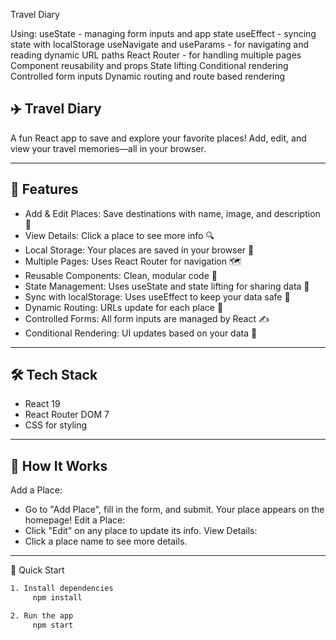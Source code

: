 Travel Diary

Using: 
useState - managing form inputs and app state
useEffect - syncing state with localStorage
useNavigate and useParams - for navigating and reading dynamic URL paths
React Router - for handling multiple pages
Component reusability and props
State lifting
Conditional rendering
Controlled form inputs
Dynamic routing and route based rendering

## ✈️ Travel Diary
A fun React app to save and explore your favorite places!
Add, edit, and view your travel memories—all in your browser.

---

## 🚀 Features
- Add & Edit Places: Save destinations with name, image, and description 📝
- View Details: Click a place to see more info 🔍
- Local Storage: Your places are saved in your browser 💾
- Multiple Pages: Uses React Router for navigation 🗺️
- Reusable Components: Clean, modular code 🧩
- State Management: Uses useState and state lifting for sharing data 🔄
- Sync with localStorage: Uses useEffect to keep your data safe 🔐
- Dynamic Routing: URLs update for each place 🔗
- Controlled Forms: All form inputs are managed by React ✍️
- Conditional Rendering: UI updates based on your data 🎨

---

## 🛠️ Tech Stack
- React 19
- React Router DOM 7
- CSS for styling

---

## 📝 How It Works
Add a Place:
- Go to "Add Place", fill in the form, and submit. Your place appears on the homepage!
Edit a Place:
- Click "Edit" on any place to update its info.
View Details:
- Click a place name to see more details.

---

🏁 Quick Start
```bash
1. Install dependencies
     npm install
```

```bash
2. Run the app
     npm start
```

